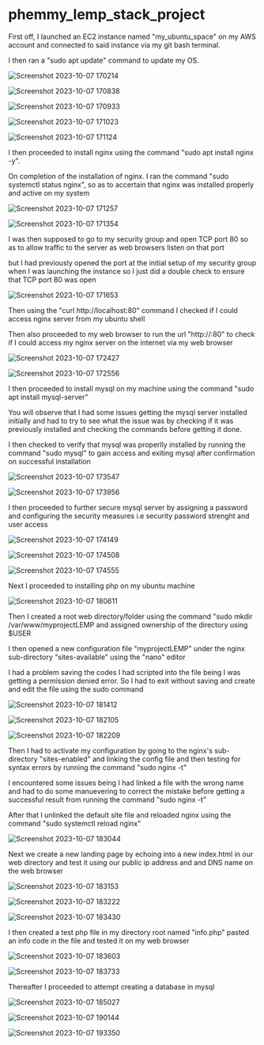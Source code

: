 # phemmy_lemp_stack_project

First off, I launched an EC2 instance named "my_ubuntu_space" on my AWS account and connected to said instance via my git bash terminal.

I then ran a "sudo apt update" command to update my OS.

![Screenshot 2023-10-07 170214](https://github.com/FemiDare/phemmy_lemp_stack_project/assets/140294606/6b69e5e5-828b-4361-9ef4-ddd0d8091420)

![Screenshot 2023-10-07 170838](https://github.com/FemiDare/phemmy_lemp_stack_project/assets/140294606/2a3034ff-eb0b-472c-a964-b60d0cfc9199)

![Screenshot 2023-10-07 170933](https://github.com/FemiDare/phemmy_lemp_stack_project/assets/140294606/f486750d-9ea9-4155-b353-e7d5084e1a22)

![Screenshot 2023-10-07 171023](https://github.com/FemiDare/phemmy_lemp_stack_project/assets/140294606/ab16cd9a-a320-4cde-b9f6-bd776b1a1060)

![Screenshot 2023-10-07 171124](https://github.com/FemiDare/phemmy_lemp_stack_project/assets/140294606/bec31d33-926b-4cae-a73a-d45fd5ad292c)

I then proceeded to install nginx using the command "sudo apt install nginx -y".

On completion of the installation of nginx. I ran the command "sudo systemctl status nginx", so as to accertain that nginx was installed properly and active on my system

![Screenshot 2023-10-07 171257](https://github.com/FemiDare/phemmy_lemp_stack_project/assets/140294606/976f3169-50cc-461d-89a1-a730a20f6bf9)

![Screenshot 2023-10-07 171354](https://github.com/FemiDare/phemmy_lemp_stack_project/assets/140294606/3c21ad89-5dc0-4f66-a33e-4651d7b8e16e)

I was then supposed to go to my security group and open TCP port 80 so as to allow traffic to the server as web browsers listen on that port

but I had previously opened the port at the initial setup of my security group when I was launching the instance so I just did a double check to ensure that TCP port 80 was open

![Screenshot 2023-10-07 171653](https://github.com/FemiDare/phemmy_lemp_stack_project/assets/140294606/857657dd-d92e-4fb5-9a7b-3e09d0fe315d)

Then using the "curl http://localhost:80" command I checked if I could access nginx server from my ubuntu shell

Then also proceeded to my web browser to run the url "http://<my-public-ip-address>:80" to check if I could access my nginx server on the internet via my web browser

![Screenshot 2023-10-07 172427](https://github.com/FemiDare/phemmy_lemp_stack_project/assets/140294606/4c6cb1fe-f889-4ef0-aaee-8c732bbbba01)

![Screenshot 2023-10-07 172556](https://github.com/FemiDare/phemmy_lemp_stack_project/assets/140294606/065ab18c-284c-4b5d-b3a2-ef3700366f6d)

I then proceeded to install mysql on my machine using the command "sudo apt install mysql-server"

You will observe that I had some issues getting the mysql server installed initially and had to try to see what the issue was by checking if it was previously installed and checking the commands before getting it done.

I then checked to verify that mysql was properlly installed by running the command "sudo mysql" to gain access and exiting mysql after confirmation on successful installation

![Screenshot 2023-10-07 173547](https://github.com/FemiDare/phemmy_lemp_stack_project/assets/140294606/3c28161a-44ed-4e93-87fa-f018a24a1869)

![Screenshot 2023-10-07 173956](https://github.com/FemiDare/phemmy_lemp_stack_project/assets/140294606/ef4a3e08-eb7d-4301-a18d-d67cb9c7945e)

I then proceeded to further secure mysql server by assigning a password and configuring the security measures i.e security password strenght and user access

![Screenshot 2023-10-07 174149](https://github.com/FemiDare/phemmy_lemp_stack_project/assets/140294606/12357bb0-06b6-4095-bc6a-9661d2c8e879)

![Screenshot 2023-10-07 174508](https://github.com/FemiDare/phemmy_lemp_stack_project/assets/140294606/4a9a49a0-94e8-4024-91cd-28b6a4e64b7b)

![Screenshot 2023-10-07 174555](https://github.com/FemiDare/phemmy_lemp_stack_project/assets/140294606/8ef9adb1-54c9-4a55-9876-10b6faa5b769)

Next I proceeded to installing php on my ubuntu machine

![Screenshot 2023-10-07 180611](https://github.com/FemiDare/phemmy_lemp_stack_project/assets/140294606/667867c2-1174-41a0-b89e-07bb6b9fa8f8)

Then I created a root web directory/folder using the command "sudo mkdir /var/www/myprojectLEMP and assigned ownership of the directory using $USER

I then opened a new configuration file "myprojectLEMP" under the nginx sub-directory "sites-available" using the "nano" editor

I had a problem saving the codes I had scripted into the file being I was getting a permission denied error. So I had to exit without saving and create and edit the file using the sudo command

![Screenshot 2023-10-07 181412](https://github.com/FemiDare/phemmy_lemp_stack_project/assets/140294606/b20263c0-a3df-41a8-8c71-a7beb18641cf)

![Screenshot 2023-10-07 182105](https://github.com/FemiDare/phemmy_lemp_stack_project/assets/140294606/fea7a20c-c53f-41e6-8e37-6220fddda6c7)

![Screenshot 2023-10-07 182209](https://github.com/FemiDare/phemmy_lemp_stack_project/assets/140294606/f02d7d32-ba35-4dd4-8ec1-0168152a13e4)

Then I had to activate my configuration by going to the nginx's sub-directory "sites-enabled" and linking the config file and then testing for syntax errors by running the command "sudo nginx -t"

I encountered some issues being I had linked a file with the wrong name and had to do some manuevering to correct the mistake before getting a successful result from running the command "sudo nginx -t" 

After that I unlinked the default site file and reloaded nginx using the command "sudo systemctl reload nginx"

![Screenshot 2023-10-07 183044](https://github.com/FemiDare/phemmy_lemp_stack_project/assets/140294606/83be0849-543f-4f8d-b356-9baf8381c37f)

Next we create a new landing page by echoing into a new index.html in our web directory and test it using our public ip address and and DNS name on the web browser 

![Screenshot 2023-10-07 183153](https://github.com/FemiDare/phemmy_lemp_stack_project/assets/140294606/83192442-d82b-486c-ad7b-024addd29fad)

![Screenshot 2023-10-07 183222](https://github.com/FemiDare/phemmy_lemp_stack_project/assets/140294606/a52a0f00-450f-4d89-aa9e-faf4e935eb82)

![Screenshot 2023-10-07 183430](https://github.com/FemiDare/phemmy_lemp_stack_project/assets/140294606/4dfc60ff-4b56-4c7f-862d-ec22d2218ec2)

I then created a test php file in my directory root named "info.php" pasted an info code in the file and tested it on my web browser

![Screenshot 2023-10-07 183603](https://github.com/FemiDare/phemmy_lemp_stack_project/assets/140294606/46a6920b-2594-47b5-8d05-6574c2e28de0)

![Screenshot 2023-10-07 183733](https://github.com/FemiDare/phemmy_lemp_stack_project/assets/140294606/33298725-723c-4002-9f56-15823113cb77)

Thereafter I proceeded to attempt creating a database in mysql 

![Screenshot 2023-10-07 185027](https://github.com/FemiDare/phemmy_lemp_stack_project/assets/140294606/d9ec51d6-87a2-40b0-af90-0cf2fef1a1fd)

![Screenshot 2023-10-07 190144](https://github.com/FemiDare/phemmy_lemp_stack_project/assets/140294606/38c693a1-1df8-4867-b1bb-83623ff11511)

![Screenshot 2023-10-07 193350](https://github.com/FemiDare/phemmy_lemp_stack_project/assets/140294606/8e3ea7bc-e233-4d1d-82f8-96053199ad17)

